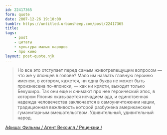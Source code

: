 ```yaml
---
id: 22417365
form: quote
date: 2007-12-26 19:10:00
tumblr: https://untitled.urbansheep.com/post/22417365
title: 
tags:
    - post
    - цитаты
    - культура малых народов
    - про кино
layout: post-quote.njk
---
```


<blockquote>
Но все это отступает перед самым животрепещущим вопросом — что же у японцев в голове? Мало им назвать главную героиню именем, в котором, кажется, ни одна буква не может быть произнесена по-японски, — как ни кряхти, выходит только Бекуширо. Так они еще и снимают про нее героический эпос, в котором Япония оказывается исчадием ада, и единственная надежда человечества заключается в самоуничтожении нации, традиционная вежливость которой разбужена американским гуманитарным вмешательством. Удивительный, удивительный народ.
</blockquote>

<a href="http://www.afisha.ru/personalpage/191689/review/196034/">Афиша: Фильмы / Агент Вексилл / Рецензии /</a>
